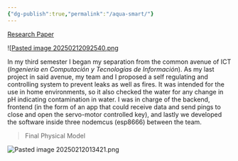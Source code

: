 ```yaml
---
{"dg-publish":true,"permalink":"/aqua-smart/"}
---
```



[Research Paper](https://docs.google.com/document/d/1LiF5_ofRO7pFgrQ4_E2u7ytFDo1v8KTFQh08LVefW7w/edit?tab=t.0)

![[Pasted image 20250212092540.png](https://www.youtube.com/watch?v=1ExEksEZc3g)

In my third semester I began my separation from the common avenue of ICT (*Ingeniería en Computación y Tecnologías de Información*). As my last project in said avenue, my team and I proposed a self regulating and controlling system to prevent leaks as well as fires. It was intended for the use in home environments, so it also checked the water for any change in pH indicating contamination in water. I was in charge of the backend, frontend (in the form of an app that could receive data and send pings to close and open the servo-motor controlled key), and lastly we developed the software inside three nodemcus (esp8666) between the team.

> Final Physical Model

![Pasted image 20250212013421.png](/img/user/imagenes/Pasted%20image%2020250212013421.png)